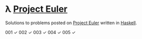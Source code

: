 # λ [Project Euler](https://projecteuler.net)

Solutions to problems posted on [Project Euler](https://projecteuler.net) written in [Haskell](http://haskell.org).

001 ✓
002 ✓
003 ✓
004 ✓
005 ✓
